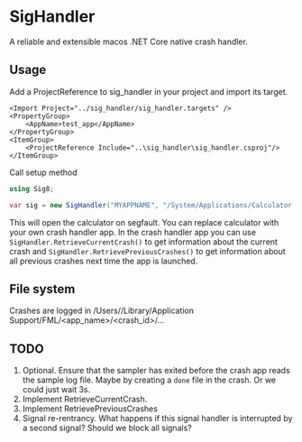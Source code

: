 # SigHandler

A reliable and extensible macos .NET Core native crash handler.

## Usage

Add a ProjectReference to sig_handler in your project and import its target.
```msbuild
<Import Project="../sig_handler/sig_handler.targets" />
<PropertyGroup>
    <AppName>test_app</AppName>
</PropertyGroup>
<ItemGroup>
    <ProjectReference Include="..\sig_handler\sig_handler.csproj"/>
</ItemGroup>
```

Call setup method 
```c#
using Sig8;

var sig = new SigHandler("MYAPPNAME", "/System/Applications/Calculator.app");
```

This will open the calculator on segfault. You can replace calculator with your own crash handler app. In the crash handler app
you can use `SigHandler.RetrieveCurrentCrash()` to get information about the current crash and `SigHandler.RetrievePreviousCrashes()` to get information about all previous crashes next time the app is launched.

## File system

Crashes are logged in /Users/<user>/Library/Application Support/FML/<app_name>/<crash_id>/...

## TODO
1. Optional. Ensure that the sampler has exited before the crash app reads the sample log file. Maybe by creating a
`done` file in the crash. Or we could just wait 3s.
2. Implement RetrieveCurrentCrash.
3. Implement RetrievePreviousCrashes
4. Signal re-rentrancy. What happens if this signal handler is interrupted by a second signal? 
Should we block all signals?